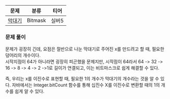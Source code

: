 
| 문제                                          | 분류      | 티어 |
|---------------------------------------------|---------|----|
| [막대기](https://www.acmicpc.net/problem/1094) | Bitmask | 실버5 |

### 문제 풀이

문제가 굉장히 긴데, 요점은 절반으로 나눈 막대기로 주어진 x를 만드려고 할 때, 필요한 덩어리의 개수이다.   
시작지점이 64가 아니라면 굉장히 피곤했을 문제지만, 시작점이 64라서 64 -> 32 -> 16 -> 8 -> 4 -> 2 ->1로 길이가 연결되고, 이는 비트마스크로 쉽게 해결할 수 있다.   

즉, 우리는 x를 이진수로 표현할 때, 필요한 1의 개수가 막대기의 개수라는 것을 알 수 있다.
자바에서는 Integer.bitCount 함수를 통해 십진수 X를 이진수로 변환할 때의 1의 개수를 쉽게 알 수 있다.